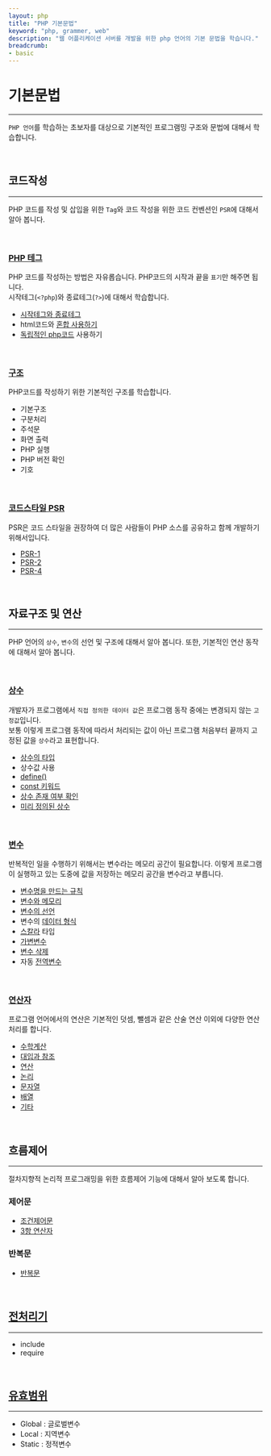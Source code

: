 ```yaml
---
layout: php
title: "PHP 기본문법"
keyword: "php, grammer, web"
description: "웹 어플리케이션 서버를 개발을 위한 php 언어의 기본 문법을 학습니다."
breadcrumb:
- basic
---
```


# 기본문법
---
`PHP 언어`를 학습하는 초보자를 대상으로 기본적인 프로그램밍 구조와 문법에 대해서 학습합니다.

<br>

## 코드작성
---
PHP 코드를 작성 및 삽입을 위한 `Tag`와 코드 작성을 위한 코드 컨벤션인 `PSR`에 대해서 알아 봅니다.

<br>

### [PHP 테그](tag)
PHP 코드를 작성하는 방법은 자유롭습니다. PHP코드의 시작과 끝을 `표기`만 해주면 됩니다.  
시작테그(`<?php`)와 종료테그(`?>`)에 대해서 학습합니다.

* [시작테그와 종료테그](tag)
* html코드와 [혼합 사용하기](tag/html)
* [독립적인 php코드](standard) 사용하기

<br>

### [구조](code)
PHP코드를 작성하기 위한 기본적인 구조를 학습합니다.  

* 기본구조
* 구분처리
* 주석문
* 화면 출력
* PHP 실행
* PHP 버전 확인
* 기호

<br>

### [코드스타일 PSR](psr)
PSR은 코드 스타일을 권장하여 더 많은 사람들이 PHP 소스를 공유하고 함께 개발하기 위해서입니다.  

* [PSR-1](psr/psr1)
* [PSR-2](psr/psr2)
* [PSR-4](/composer/psr4)

<br>

## 자료구조 및 연산
---
PHP 언어의 `상수`, `변수`의 선언 및 구조에 대해서 알아 봅니다. 또한, 기본적인 연산 동작에 대해서 알아 봅니다. 

<br>

### [상수](const)
개발자가 프로그램에서 `직접 정의한 데이터 값`은 프로그램 동작 중에는 변경되지 않는 `고정값`입니다.  
보통 이렇게 프로그램 동작에 따라서 처리되는 값이 아닌 프로그램 처음부터 끝까지 고정된 값을 `상수`라고 표현합니다.  

* [상수의 타입](const/type)
* 상수값 사용
* [define()](const/define)
* [const 키워드](const/const)
* [상수 존재 여부 확인](const/defined)
* [미리 정의된 상수](const/reserved)

<br>

### [변수](variable)
반복적인 일을 수행하기 위해서는 변수라는 메모리 공간이 필요합니다. 
이렇게 프로그램이 실행하고 있는 도중에 값을 저장하는 메모리 공간을 변수라고 부릅니다.  

* [변수명을 만드는 규칙](variable/name)
* [변수와 메모리](variable/memory)
* [변수의 선언](variable/declare)
* 변수의 [데이터 형식](variable/type)
* [스칼라](variable/scalar) 타입
* [가변변수](variable/ref)
* [변수 삭제](variable/unset)
* 자동 [전역변수](variable/global)

<br>

### [연산자](operator)
프로그램 언어에서의 연산은 기본적인 덧셈, 뺄셈과 같은 산술 연산 이외에 다양한 연산 처리를 합니다.  

* [수학계산](operator)
* [대입과 참조](operator)
* [연산](operator)
* [논리](operator)
* [문자열](operator)
* [배열](operator)
* [기타](operator)


<br>

## 흐름제어
---
절차지향적 논리적 프로그래밍을 위한 흐름제어 기능에 대해서 알아 보도록 합니다.  

### 제어문
* [조건제어문](condition)
* [3항 연산자](condition/ternary)

### 반복문
* [반복문](loop)

<br>

## [전처리기](preprocess)
---
* include
* require

<br>

## [유효범위](scope)
---
* Global : 글로벌변수
* Local : 지역변수
* Static : 정적변수


<br>

